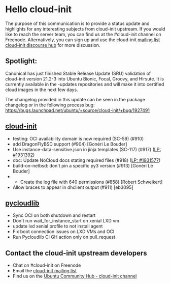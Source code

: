 # Hello cloud-init

The purpose of this communication is to provide a status update and
highlights for any interesting subjects from cloud-init upstream. If
you would like to reach the server team, you can find us at
the #cloud-init channel on Freenode. Alternatively, you can sign up
and use the cloud-init [mailing list](mailto:cloud-init@lists.launchpad.net)
[cloud-init discourse hub](https://discourse.ubuntu.com/c/server/cloud-init) for more
discussion.

## Spotlight:
Canonical has just finished Stable Release Update (SRU) validation of
cloud-init version 21.2-3 into Ubuntu Bionic, Focal, Groovy, and Hirsute. It is
currently available in the <ubuntu-series>-updates  repositories and will
make it into certified cloud images in the next few days.

The changelog provided in this update can be seen in the package changelog
or in the following process bug:
https://bugs.launchpad.net/ubuntu/+source/cloud-init/+bug/1927491


## [cloud-init](https://github.com/canonical/cloud-init)

- testing: OCI availability domain is now required (SC-59) (#910)
- add DragonFlyBSD support (#904) [Gonéri Le Bouder]
- Use instance-data-sensitive.json in jinja templates (SC-117) (#917)
  ([LP: #1931392](https://bugs.launchpad.net/bugs/1931392))
- doc: Update NoCloud docs stating required files (#918) ([LP: #1931577](https://bugs.launchpad.net/bugs/1931577))
- build-on-netbsd: don't pin a specific py3 version (#913)
  [Gonéri Le Bouder]
- - Create the log file with 640 permissions (#858) [Robert Schweikert]
- Allow braces to appear in dhclient output (#911) [eb3095]

## [pycloudlib](https://github.com/canonical/pycloudlib)

- Sync OCI on both shutdown and restart
- Don't run wait_for_instance_start on xenial LXD vm
- update lxd xenial profile to not install agent
- Fix boot connection issues on LXD VMs and OCI
- Run Pycloudlib CI GH action only on pull_request

## Contact the cloud-init upstream developers

- Chat on #cloud-init on Freenode
- Email the [cloud-init mailing list](mailto:cloud-init@lists.launchpad.net)
- Find us on the [Ubuntu Community Hub - cloud-init channel](https://discourse.ubuntu.com/c/server/cloud-init)
